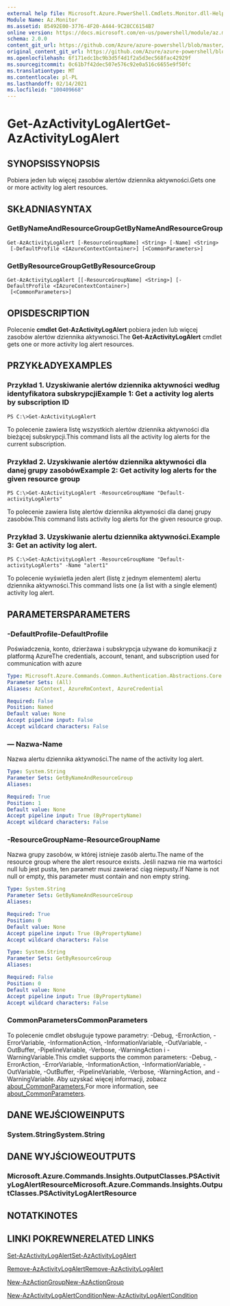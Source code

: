 ```yaml
---
external help file: Microsoft.Azure.PowerShell.Cmdlets.Monitor.dll-Help.xml
Module Name: Az.Monitor
ms.assetid: 85492E00-3776-4F20-A444-9C28CC6154B7
online version: https://docs.microsoft.com/en-us/powershell/module/az.monitor/get-azactivitylogalert
schema: 2.0.0
content_git_url: https://github.com/Azure/azure-powershell/blob/master/src/Monitor/Monitor/help/Get-AzActivityLogAlert.md
original_content_git_url: https://github.com/Azure/azure-powershell/blob/master/src/Monitor/Monitor/help/Get-AzActivityLogAlert.md
ms.openlocfilehash: 6f171edc1bc9b3d5f4d1f2a5d3ec568fac42929f
ms.sourcegitcommit: 0c61b7f42dec507e576c92e0a516c6655e9f50fc
ms.translationtype: MT
ms.contentlocale: pl-PL
ms.lasthandoff: 02/14/2021
ms.locfileid: "100409668"
---
```

# <span data-ttu-id="6a8d3-101">Get-AzActivityLogAlert</span><span class="sxs-lookup"><span data-stu-id="6a8d3-101">Get-AzActivityLogAlert</span></span>

## <span data-ttu-id="6a8d3-102">SYNOPSIS</span><span class="sxs-lookup"><span data-stu-id="6a8d3-102">SYNOPSIS</span></span>
<span data-ttu-id="6a8d3-103">Pobiera jeden lub więcej zasobów alertów dziennika aktywności.</span><span class="sxs-lookup"><span data-stu-id="6a8d3-103">Gets one or more activity log alert resources.</span></span>

## <span data-ttu-id="6a8d3-104">SKŁADNIA</span><span class="sxs-lookup"><span data-stu-id="6a8d3-104">SYNTAX</span></span>

### <span data-ttu-id="6a8d3-105">GetByNameAndResourceGroup</span><span class="sxs-lookup"><span data-stu-id="6a8d3-105">GetByNameAndResourceGroup</span></span>
```
Get-AzActivityLogAlert [-ResourceGroupName] <String> [-Name] <String>
 [-DefaultProfile <IAzureContextContainer>] [<CommonParameters>]
```

### <span data-ttu-id="6a8d3-106">GetByResourceGroup</span><span class="sxs-lookup"><span data-stu-id="6a8d3-106">GetByResourceGroup</span></span>
```
Get-AzActivityLogAlert [[-ResourceGroupName] <String>] [-DefaultProfile <IAzureContextContainer>]
 [<CommonParameters>]
```

## <span data-ttu-id="6a8d3-107">OPIS</span><span class="sxs-lookup"><span data-stu-id="6a8d3-107">DESCRIPTION</span></span>
<span data-ttu-id="6a8d3-108">Polecenie **cmdlet Get-AzActivityLogAlert** pobiera jeden lub więcej zasobów alertów dziennika aktywności.</span><span class="sxs-lookup"><span data-stu-id="6a8d3-108">The **Get-AzActivityLogAlert** cmdlet gets one or more activity log alert resources.</span></span>

## <span data-ttu-id="6a8d3-109">PRZYKŁADY</span><span class="sxs-lookup"><span data-stu-id="6a8d3-109">EXAMPLES</span></span>

### <span data-ttu-id="6a8d3-110">Przykład 1. Uzyskiwanie alertów dziennika aktywności według identyfikatora subskrypcji</span><span class="sxs-lookup"><span data-stu-id="6a8d3-110">Example 1: Get a activity log alerts by subscription ID</span></span>
```
PS C:\>Get-AzActivityLogAlert
```

<span data-ttu-id="6a8d3-111">To polecenie zawiera listę wszystkich alertów dziennika aktywności dla bieżącej subskrypcji.</span><span class="sxs-lookup"><span data-stu-id="6a8d3-111">This command lists all the activity log alerts for the current subscription.</span></span>

### <span data-ttu-id="6a8d3-112">Przykład 2. Uzyskiwanie alertów dziennika aktywności dla danej grupy zasobów</span><span class="sxs-lookup"><span data-stu-id="6a8d3-112">Example 2: Get activity log alerts for the given resource group</span></span>
```
PS C:\>Get-AzActivityLogAlert -ResourceGroupName "Default-activityLogAlerts"
```

<span data-ttu-id="6a8d3-113">To polecenie zawiera listę alertów dziennika aktywności dla danej grupy zasobów.</span><span class="sxs-lookup"><span data-stu-id="6a8d3-113">This command lists activity log alerts for the given resource group.</span></span>

### <span data-ttu-id="6a8d3-114">Przykład 3. Uzyskiwanie alertu dziennika aktywności.</span><span class="sxs-lookup"><span data-stu-id="6a8d3-114">Example 3: Get an activity log alert.</span></span>
```
PS C:\>Get-AzActivityLogAlert -ResourceGroupName "Default-activityLogAlerts" -Name "alert1"
```

<span data-ttu-id="6a8d3-115">To polecenie wyświetla jeden alert (listę z jednym elementem) alertu dziennika aktywności.</span><span class="sxs-lookup"><span data-stu-id="6a8d3-115">This command lists one (a list with a single element) activity log alert.</span></span>

## <span data-ttu-id="6a8d3-116">PARAMETERS</span><span class="sxs-lookup"><span data-stu-id="6a8d3-116">PARAMETERS</span></span>

### <span data-ttu-id="6a8d3-117">-DefaultProfile</span><span class="sxs-lookup"><span data-stu-id="6a8d3-117">-DefaultProfile</span></span>
<span data-ttu-id="6a8d3-118">Poświadczenia, konto, dzierżawa i subskrypcja używane do komunikacji z platformą Azure</span><span class="sxs-lookup"><span data-stu-id="6a8d3-118">The credentials, account, tenant, and subscription used for communication with azure</span></span>

```yaml
Type: Microsoft.Azure.Commands.Common.Authentication.Abstractions.Core.IAzureContextContainer
Parameter Sets: (All)
Aliases: AzContext, AzureRmContext, AzureCredential

Required: False
Position: Named
Default value: None
Accept pipeline input: False
Accept wildcard characters: False
```

### <span data-ttu-id="6a8d3-119">— Nazwa</span><span class="sxs-lookup"><span data-stu-id="6a8d3-119">-Name</span></span>
<span data-ttu-id="6a8d3-120">Nazwa alertu dziennika aktywności.</span><span class="sxs-lookup"><span data-stu-id="6a8d3-120">The name of the activity log alert.</span></span>

```yaml
Type: System.String
Parameter Sets: GetByNameAndResourceGroup
Aliases:

Required: True
Position: 1
Default value: None
Accept pipeline input: True (ByPropertyName)
Accept wildcard characters: False
```

### <span data-ttu-id="6a8d3-121">-ResourceGroupName</span><span class="sxs-lookup"><span data-stu-id="6a8d3-121">-ResourceGroupName</span></span>
<span data-ttu-id="6a8d3-122">Nazwa grupy zasobów, w której istnieje zasób alertu.</span><span class="sxs-lookup"><span data-stu-id="6a8d3-122">The name of the resource group where the alert resource exists.</span></span>
<span data-ttu-id="6a8d3-123">Jeśli nazwa nie ma wartości null lub jest pusta, ten parametr musi zawierać ciąg niepusty.</span><span class="sxs-lookup"><span data-stu-id="6a8d3-123">If Name is not null or empty, this parameter must contain and non empty string.</span></span>

```yaml
Type: System.String
Parameter Sets: GetByNameAndResourceGroup
Aliases:

Required: True
Position: 0
Default value: None
Accept pipeline input: True (ByPropertyName)
Accept wildcard characters: False
```

```yaml
Type: System.String
Parameter Sets: GetByResourceGroup
Aliases:

Required: False
Position: 0
Default value: None
Accept pipeline input: True (ByPropertyName)
Accept wildcard characters: False
```

### <span data-ttu-id="6a8d3-124">CommonParameters</span><span class="sxs-lookup"><span data-stu-id="6a8d3-124">CommonParameters</span></span>
<span data-ttu-id="6a8d3-125">To polecenie cmdlet obsługuje typowe parametry: -Debug, -ErrorAction, -ErrorVariable, -InformationAction, -InformationVariable, -OutVariable, -OutBuffer, -PipelineVariable, -Verbose, -WarningAction i -WarningVariable.</span><span class="sxs-lookup"><span data-stu-id="6a8d3-125">This cmdlet supports the common parameters: -Debug, -ErrorAction, -ErrorVariable, -InformationAction, -InformationVariable, -OutVariable, -OutBuffer, -PipelineVariable, -Verbose, -WarningAction, and -WarningVariable.</span></span> <span data-ttu-id="6a8d3-126">Aby uzyskać więcej informacji, zobacz [about_CommonParameters.](http://go.microsoft.com/fwlink/?LinkID=113216)</span><span class="sxs-lookup"><span data-stu-id="6a8d3-126">For more information, see [about_CommonParameters](http://go.microsoft.com/fwlink/?LinkID=113216).</span></span>

## <span data-ttu-id="6a8d3-127">DANE WEJŚCIOWE</span><span class="sxs-lookup"><span data-stu-id="6a8d3-127">INPUTS</span></span>

### <span data-ttu-id="6a8d3-128">System.String</span><span class="sxs-lookup"><span data-stu-id="6a8d3-128">System.String</span></span>

## <span data-ttu-id="6a8d3-129">DANE WYJŚCIOWE</span><span class="sxs-lookup"><span data-stu-id="6a8d3-129">OUTPUTS</span></span>

### <span data-ttu-id="6a8d3-130">Microsoft.Azure.Commands.Insights.OutputClasses.PSActivityLogAlertResource</span><span class="sxs-lookup"><span data-stu-id="6a8d3-130">Microsoft.Azure.Commands.Insights.OutputClasses.PSActivityLogAlertResource</span></span>

## <span data-ttu-id="6a8d3-131">NOTATKI</span><span class="sxs-lookup"><span data-stu-id="6a8d3-131">NOTES</span></span>

## <span data-ttu-id="6a8d3-132">LINKI POKREWNE</span><span class="sxs-lookup"><span data-stu-id="6a8d3-132">RELATED LINKS</span></span>

[<span data-ttu-id="6a8d3-133">Set-AzActivityLogAlert</span><span class="sxs-lookup"><span data-stu-id="6a8d3-133">Set-AzActivityLogAlert</span></span>](./Set-AzActivityLogAlert.md)


[<span data-ttu-id="6a8d3-134">Remove-AzActivityLogAlert</span><span class="sxs-lookup"><span data-stu-id="6a8d3-134">Remove-AzActivityLogAlert</span></span>](./Remove-AzActivityLogAlert.md)

[<span data-ttu-id="6a8d3-135">New-AzActionGroup</span><span class="sxs-lookup"><span data-stu-id="6a8d3-135">New-AzActionGroup</span></span>](./New-AzActionGroup.md)

[<span data-ttu-id="6a8d3-136">New-AzActivityLogAlertCondition</span><span class="sxs-lookup"><span data-stu-id="6a8d3-136">New-AzActivityLogAlertCondition</span></span>](./New-AzActivityLogAlertCondition.md)
